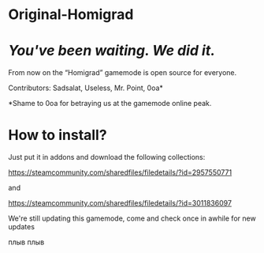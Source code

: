 # Original-Homigrad
# _You've been waiting. We did it._ 
From now on the “Homigrad” gamemode is open source for everyone.


Contributors: Sadsalat, Useless, Mr. Point, 0oa*

*Shame to 0oa for betraying us at the gamemode online peak. 

# How to install?
Just put it in addons and download the following collections:

https://steamcommunity.com/sharedfiles/filedetails/?id=2957550771

and

https://steamcommunity.com/sharedfiles/filedetails/?id=3011836097

We're still updating this gamemode, come and check once in awhile for new updates

плыв
плыв
